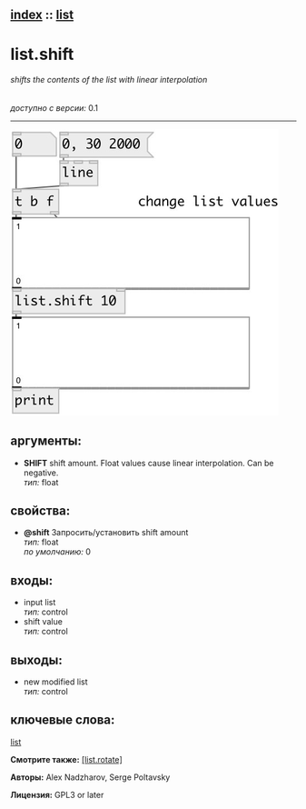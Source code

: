[index](index.html) :: [list](category_list.html)
---

# list.shift

###### shifts the contents of the list with linear interpolation

*доступно с версии:* 0.1

---




[![example](../examples/img/list.shift.jpg)](../examples/pd/list.shift.pd)



## аргументы:

* **SHIFT**
shift amount. Float values cause linear interpolation. Can be negative.<br>
_тип:_ float<br>





## свойства:

* **@shift** 
Запросить/установить shift amount<br>
_тип:_ float<br>
_по умолчанию:_ 0<br>



## входы:

* input list<br>
_тип:_ control
* shift value<br>
_тип:_ control



## выходы:

* new modified list<br>
_тип:_ control



## ключевые слова:

[list](keywords/list.html)



**Смотрите также:**
[\[list.rotate\]](list.rotate.html)




**Авторы:** Alex Nadzharov, Serge Poltavsky




**Лицензия:** GPL3 or later





